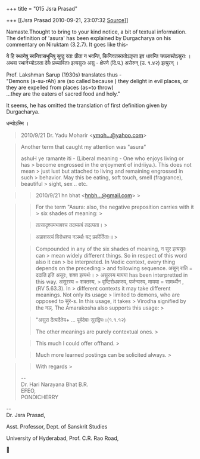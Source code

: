 +++
title = "015 Jsra Prasad"

+++
[[Jsra Prasad	2010-09-21, 23:07:32 [Source](https://groups.google.com/g/bvparishat/c/fukRdMxnbWQ)]]



  
Namaste.Thought to bring to your kind notice, a bit of textual information.  
The definition of 'asura' has been explained by Durgacharya on his commentary on Niruktam (3.2.7). It goes like this-  
  
ये हि स्थानेषु स्वनिवासभूमिषु सुष्ठु रताः प्रीता न भवन्ति, किन्त्वितस्ततोऽतृप्ता इव धावन्ति चपलास्तेऽसुराः ।  
अथवा स्थानेभ्योऽस्ता देवैः प्रच्याविताः इत्यसुराः असु - क्षेपणे (दि.प.) असेरुन् (उ. १.४२) इत्युरन् ।  
  
Prof. Lakshman Sarup (1930s) translates thus -  
"Demons (a-su-rAh) are (so called because ) they delight in evil places, or they are expelled from places (as=to throw)  
...they are the eaters of sacred food and holy."  
  
It seems, he has omitted the translation of first definition given by Durgacharya.  
  
धन्योऽस्मि ।  
  

> 2010/9/21 Dr. Yadu Moharir \<[ymoh...@yahoo.com]()\>  

> Another term that caught my attention was "asura"  
>   
> ashuH ye ramante iti - (Liberal meaning - One who enjoys living or has > become engrossed in the enjoyment of indriiya.). This does not mean > just lust but attached to living and remaining engrossed in such > behavior. May this be eating, soft touch, smell (fragrance), beautiful > sight, sex .. etc.  
>   
> > 
> > 



> 
> > 2010/9/21 hn bhat \<[hnbh...@gmail.com]()\> >
> 

> 
> > 
> > For the term "Asura: also, the negative preposition carries with it > six shades of meaning: >
> 
> > 
> >   
> > 
> > 
> > तत्सादृश्यमभावश्च तदव्यत्वं तदल्पता। >
> 
> > 
> > अप्राशस्त्यं विरोधश्च नञर्थाः षट् प्रकीर्तिताः॥ >
> 
> > 
> >   
> > 
> > 
> > Compounded in any of the six shades of meaning, न सुर इत्यसुरः can > mean widely different things. So in respect of this word also it can > be interpreted. In Vedic context, every thing depends on the preceding > and following sequence. असून् राति = ददाति इति असुरः, शक्त इत्यर्थः। > असुरस्य मायया has been interpretted in this way. असुरस्य = शक्तस्य, > वृष्टिरोधकस्य, पर्जन्यस्य, मायया = सामर्थ्येन , (RV 5.63.3). In > different contexts it may take different meanings. Not only its usage > limited to demons, who are opposed to सुर-s. In this usage, it takes > Virodha signified by the नञ्. The Amarakosha also supports this usage: >
> 
> > 
> >   
> > 
> > 
> > "असुरा दैत्यदैतेय+ ... पूर्वदेवाः सुरद्विषः।(१.१.१२) 
> > 
> > 
> >   
> > 
> > 
> > The other meanings are purely contextual ones. >
> 
> > 
> >   
> > 
> > 
> > This much I could offer offhand. >
> 
> > 
> >   
> > 
> > 
> > Much more learned postings can be solicited always. >
> 
> > 

> 
> >   
> > 
> > 
> > With regards >
> 
> >   
> --  
> Dr. Hari Narayana Bhat B.R.  
> EFEO,  
> PONDICHERRY  

  
  
--  
Dr. Jsra Prasad,  

Asst. Professor, Dept. of Sanskrit Studies  

University of Hyderabad, Prof. C.R. Rao Road,




